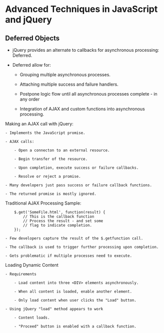 # **Advanced Techniques in JavaScript and jQuery**

## **Deferred Objects**

- jQuery provides an alternate to callbacks for asynchronous processing: Deferred.

- Deferred allow for:

    - Grouping multiple asynchronous processes.

    - Attaching multiple success and failure handlers.

    - Postpone logic flow until all asynchronous processes complete - in any order

    - Integration of AJAX and custom functions into asynchronous processing.

Making an AJAX call with jQuery:

    - Implements the JavaScript promise.

    - AJAX calls:

        - Open a connecton to an external resource.

        - Begin transfer of the resource.

        - Upon completion, execute success or failure callbacks.

        - Resolve or reject a promise.

    - Many developers just pass success or failure callback functions.

    - The returned promise is mostly ignored.

Traditional AJAX Processing Sample:

        $.get('SomeFile.html', function(result) {
            // This is the callback function
            // Process the result - and set some
            // flag to indicate completion.
        });

    - Few developers capture the result of the $.getfunction call.

    - The callback is used to trigger further processing upon completion.

    - Gets problematic if multiple processes need to execute.

Loading Dynamic Content

    - Requirements

        - Load content into three <DIV> elements asynchronously.

        - When all content is loaded, enable another element.

        - Only load content when user clicks the "Load" button.

    - Using jQuery "load" method appears to work

        - Content loads.

        - "Proceed" button is enabled with a callback function.